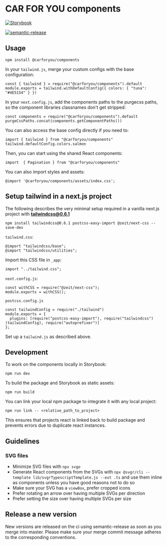 # CAR FOR YOU components

[![Storybook](https://img.shields.io/badge/Storybook-UI-3696B9.svg)](https://carforyou.github.io/carforyou-components-pkg)

[![semantic-release](https://img.shields.io/badge/%20%20%F0%9F%93%A6%F0%9F%9A%80-semantic--release-e10079.svg)](https://github.com/semantic-release/semantic-release)

## Usage
```
npm install @carforyou/components
```

In your `tailwind.js`, merge your custom configs with the base configuration:
```
const { tailwind } = require("@carforyou/components").default
module.exports = tailwind.withDefaultConfig({ colors: { "tuna": "#4E5154" } })
```

In your `next.config.js`, add the components paths to the purgecss paths, so the component libraries classnames don't get stripped:
```
const components = require("@carforyou/components").default
purgeCssPaths.concat(components.getComponentPaths())
```

You can also access the base config directly if you need to:
```
import { tailwind } from "@carforyou/components"
tailwind.defaultConfig.colors.salmon
```

Then, you can start using the shared React components:
```
import  { Pagination } from "@carforyou/components"
```

You can also import styles and assets:
```
@import '@carforyou/components/assets/index.css';
```

## Setup tailwind in a next.js project
The following describes the very minimal setup required in a vanilla next.js project with **tailwindcss@0.6.1**

```
npm install tailwindcss@0.6.1 postcss-easy-import @zeit/next-css --save-dev
```

`tailwind.css`:
```
@import "tailwindcss/base";
@import "tailwindcss/utilities";
```

Import this CSS file in `_app`:
```
import "../tailwind.css";
```

`next.config.js`:
```
const withCSS = require("@zeit/next-css");
module.exports = withCSS();
```

`postcss.config.js`
```
const tailwindConfig = require("./tailwind")
module.exports = {
  plugins: [require("postcss-easy-import"), require("tailwindcss")(tailwindConfig), require("autoprefixer")]
};
```

Set up a `tailwind.js` as described above.

## Development
To work on the components locally in Storybook:
```
npm run dev
```

To build the package and Storybook as static assets:
```
npm run build
```

You can link your local npm package to integrate it with any local project:
```
npm run link -- <relative_path_to_project>
```
This ensures that projects react is linked back to build package and prevents errors due to duplicate react instances.

## Guidelines

### SVG files
* Minimize SVG files with `npx svgo`
* Generate React components from the SVGs with `npx @svgr/cli --template lib/svgrTypescriptTemplate.js --ext .ts` and use them inline as components unless you have good reasons not to do so
* Make sure your SVG has a `viewBox`, prefer cropped icons
* Prefer rotating an arrow over having multiple SVGs per direction
* Prefer setting the size over having multiple SVGs per size

## Release a new version

New versions are released on the ci using semantic-release as soon as you merge into master. Please
make sure your merge commit message adheres to the corresponding conventions.

